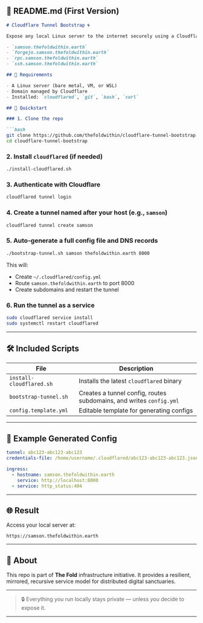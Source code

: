 ## 📄 README.md (First Version)

````markdown
# Cloudflare Tunnel Bootstrap 🌀

Expose any local Linux server to the internet securely using a Cloudflare Tunnel with Zero Configuration DNS routing. This setup allows resilient access to ports and services via subdomains like:

- `samson.thefoldwithin.earth`
- `forgejo.samson.thefoldwithin.earth`
- `rpc.samson.thefoldwithin.earth`
- `ssh.samson.thefoldwithin.earth`

## 🔧 Requirements

- A Linux server (bare metal, VM, or WSL)
- Domain managed by Cloudflare
- Installed: `cloudflared`, `git`, `bash`, `curl`

## 🚀 Quickstart

### 1. Clone the repo

```bash
git clone https://github.com/thefoldwithin/cloudflare-tunnel-bootstrap.git
cd cloudflare-tunnel-bootstrap
````

### 2. Install `cloudflared` (if needed)

```bash
./install-cloudflared.sh
```

### 3. Authenticate with Cloudflare

```bash
cloudflared tunnel login
```

### 4. Create a tunnel named after your host (e.g., `samson`)

```bash
cloudflared tunnel create samson
```

### 5. Auto-generate a full config file and DNS records

```bash
./bootstrap-tunnel.sh samson thefoldwithin.earth 8000
```

This will:

* Create `~/.cloudflared/config.yml`
* Route `samson.thefoldwithin.earth` to port 8000
* Create subdomains and restart the tunnel

### 6. Run the tunnel as a service

```bash
sudo cloudflared service install
sudo systemctl restart cloudflared
```

---

## 🛠 Included Scripts

| File                     | Description                                                         |
| ------------------------ | ------------------------------------------------------------------- |
| `install-cloudflared.sh` | Installs the latest `cloudflared` binary                            |
| `bootstrap-tunnel.sh`    | Creates a tunnel config, routes subdomains, and writes `config.yml` |
| `config.template.yml`    | Editable template for generating configs                            |

---

## 📜 Example Generated Config

```yaml
tunnel: abc123-abc123-abc123
credentials-file: /home/username/.cloudflared/abc123-abc123-abc123.json

ingress:
  - hostname: samson.thefoldwithin.earth
    service: http://localhost:8000
  - service: http_status:404
```

---

## 🌐 Result

Access your local server at:

```
https://samson.thefoldwithin.earth
```

---

## 🧬 About

This repo is part of **The Fold** infrastructure initiative. It provides a resilient, mirrored, recursive service model for distributed digital sanctuaries.

---

> 🔒 Everything you run locally stays private — unless *you* decide to expose it.

---
